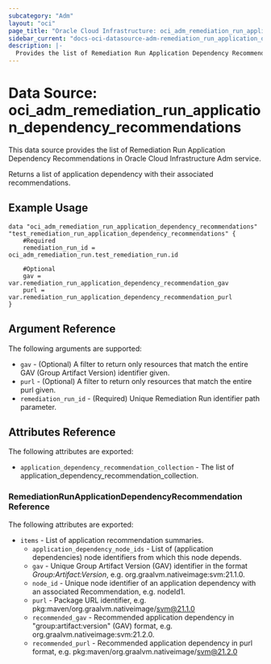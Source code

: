 ```yaml
---
subcategory: "Adm"
layout: "oci"
page_title: "Oracle Cloud Infrastructure: oci_adm_remediation_run_application_dependency_recommendations"
sidebar_current: "docs-oci-datasource-adm-remediation_run_application_dependency_recommendations"
description: |-
  Provides the list of Remediation Run Application Dependency Recommendations in Oracle Cloud Infrastructure Adm service
---
```


# Data Source: oci_adm_remediation_run_application_dependency_recommendations
This data source provides the list of Remediation Run Application Dependency Recommendations in Oracle Cloud Infrastructure Adm service.

Returns a list of application dependency with their associated recommendations.

## Example Usage

```hcl
data "oci_adm_remediation_run_application_dependency_recommendations" "test_remediation_run_application_dependency_recommendations" {
	#Required
	remediation_run_id = oci_adm_remediation_run.test_remediation_run.id

	#Optional
	gav = var.remediation_run_application_dependency_recommendation_gav
	purl = var.remediation_run_application_dependency_recommendation_purl
}
```

## Argument Reference

The following arguments are supported:

* `gav` - (Optional) A filter to return only resources that match the entire GAV (Group Artifact Version) identifier given.
* `purl` - (Optional) A filter to return only resources that match the entire purl given.
* `remediation_run_id` - (Required) Unique Remediation Run identifier path parameter.


## Attributes Reference

The following attributes are exported:

* `application_dependency_recommendation_collection` - The list of application_dependency_recommendation_collection.

### RemediationRunApplicationDependencyRecommendation Reference

The following attributes are exported:

* `items` - List of application recommendation summaries.
	* `application_dependency_node_ids` - List of (application dependencies) node identifiers from which this node depends.
	* `gav` - Unique Group Artifact Version (GAV) identifier in the format _Group:Artifact:Version_, e.g. org.graalvm.nativeimage:svm:21.1.0.
	* `node_id` - Unique node identifier of an application dependency with an associated Recommendation, e.g. nodeId1.
	* `purl` - Package URL identifier, e.g. pkg:maven/org.graalvm.nativeimage/svm@21.1.0
	* `recommended_gav` - Recommended application dependency in "group:artifact:version" (GAV) format, e.g. org.graalvm.nativeimage:svm:21.2.0.
	* `recommended_purl` - Recommended application dependency in purl format, e.g. pkg:maven/org.graalvm.nativeimage/svm@21.2.0


